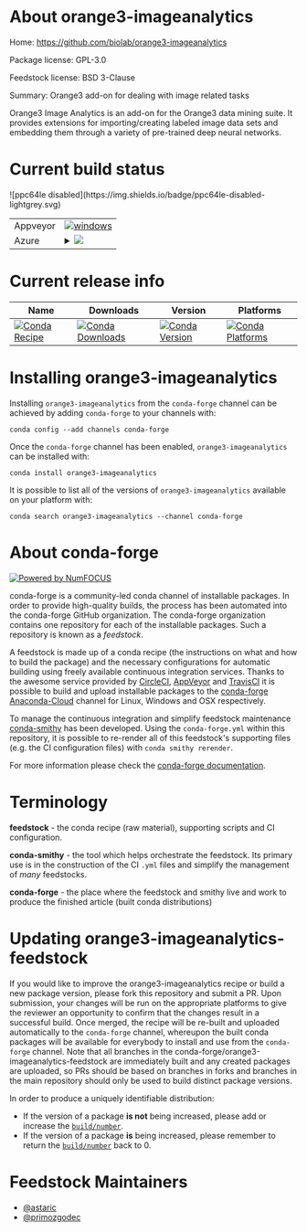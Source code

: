 About orange3-imageanalytics
============================

Home: https://github.com/biolab/orange3-imageanalytics

Package license: GPL-3.0

Feedstock license: BSD 3-Clause

Summary: Orange3 add-on for dealing with image related tasks

Orange3 Image Analytics is an add-on for the Orange3 data mining suite.
It provides extensions for importing/creating labeled image data sets and
embedding them through a variety of pre-trained deep neural networks.


Current build status
====================


<table><tr>
    <td>Appveyor</td>
    <td>
      <a href="https://ci.appveyor.com/project/conda-forge/orange3-imageanalytics-feedstock/branch/master">
        <img alt="windows" src="https://img.shields.io/appveyor/ci/conda-forge/orange3-imageanalytics-feedstock/master.svg?label=Windows">
      </a>
    </td>
  </tr>
    
  <tr>
    <td>Azure</td>
    <td>
      <details>
        <summary>
          <a href="https://dev.azure.com/conda-forge/feedstock-builds/_build/latest?definitionId=3152&branchName=master">
            <img src="https://dev.azure.com/conda-forge/feedstock-builds/_apis/build/status/orange3-imageanalytics-feedstock?branchName=master">
          </a>
        </summary>
        <table>
          <thead><tr><th>Variant</th><th>Status</th></tr></thead>
          <tbody><tr>
              <td>linux_python3.6</td>
              <td>
                <a href="https://dev.azure.com/conda-forge/feedstock-builds/_build/latest?definitionId=3152&branchName=master">
                  <img src="https://dev.azure.com/conda-forge/feedstock-builds/_apis/build/status/orange3-imageanalytics-feedstock?branchName=master&jobName=linux&configuration=linux_python3.6" alt="variant">
                </a>
              </td>
            </tr><tr>
              <td>linux_python3.7</td>
              <td>
                <a href="https://dev.azure.com/conda-forge/feedstock-builds/_build/latest?definitionId=3152&branchName=master">
                  <img src="https://dev.azure.com/conda-forge/feedstock-builds/_apis/build/status/orange3-imageanalytics-feedstock?branchName=master&jobName=linux&configuration=linux_python3.7" alt="variant">
                </a>
              </td>
            </tr><tr>
              <td>osx_python3.6</td>
              <td>
                <a href="https://dev.azure.com/conda-forge/feedstock-builds/_build/latest?definitionId=3152&branchName=master">
                  <img src="https://dev.azure.com/conda-forge/feedstock-builds/_apis/build/status/orange3-imageanalytics-feedstock?branchName=master&jobName=osx&configuration=osx_python3.6" alt="variant">
                </a>
              </td>
            </tr><tr>
              <td>osx_python3.7</td>
              <td>
                <a href="https://dev.azure.com/conda-forge/feedstock-builds/_build/latest?definitionId=3152&branchName=master">
                  <img src="https://dev.azure.com/conda-forge/feedstock-builds/_apis/build/status/orange3-imageanalytics-feedstock?branchName=master&jobName=osx&configuration=osx_python3.7" alt="variant">
                </a>
              </td>
            </tr><tr>
              <td>win_python3.6</td>
              <td>
                <a href="https://dev.azure.com/conda-forge/feedstock-builds/_build/latest?definitionId=3152&branchName=master">
                  <img src="https://dev.azure.com/conda-forge/feedstock-builds/_apis/build/status/orange3-imageanalytics-feedstock?branchName=master&jobName=win&configuration=win_python3.6" alt="variant">
                </a>
              </td>
            </tr><tr>
              <td>win_python3.7</td>
              <td>
                <a href="https://dev.azure.com/conda-forge/feedstock-builds/_build/latest?definitionId=3152&branchName=master">
                  <img src="https://dev.azure.com/conda-forge/feedstock-builds/_apis/build/status/orange3-imageanalytics-feedstock?branchName=master&jobName=win&configuration=win_python3.7" alt="variant">
                </a>
              </td>
            </tr>
          </tbody>
        </table>
      </details>
    </td>
  </tr>
![ppc64le disabled](https://img.shields.io/badge/ppc64le-disabled-lightgrey.svg)
</table>

Current release info
====================

| Name | Downloads | Version | Platforms |
| --- | --- | --- | --- |
| [![Conda Recipe](https://img.shields.io/badge/recipe-orange3--imageanalytics-green.svg)](https://anaconda.org/conda-forge/orange3-imageanalytics) | [![Conda Downloads](https://img.shields.io/conda/dn/conda-forge/orange3-imageanalytics.svg)](https://anaconda.org/conda-forge/orange3-imageanalytics) | [![Conda Version](https://img.shields.io/conda/vn/conda-forge/orange3-imageanalytics.svg)](https://anaconda.org/conda-forge/orange3-imageanalytics) | [![Conda Platforms](https://img.shields.io/conda/pn/conda-forge/orange3-imageanalytics.svg)](https://anaconda.org/conda-forge/orange3-imageanalytics) |

Installing orange3-imageanalytics
=================================

Installing `orange3-imageanalytics` from the `conda-forge` channel can be achieved by adding `conda-forge` to your channels with:

```
conda config --add channels conda-forge
```

Once the `conda-forge` channel has been enabled, `orange3-imageanalytics` can be installed with:

```
conda install orange3-imageanalytics
```

It is possible to list all of the versions of `orange3-imageanalytics` available on your platform with:

```
conda search orange3-imageanalytics --channel conda-forge
```


About conda-forge
=================

[![Powered by NumFOCUS](https://img.shields.io/badge/powered%20by-NumFOCUS-orange.svg?style=flat&colorA=E1523D&colorB=007D8A)](http://numfocus.org)

conda-forge is a community-led conda channel of installable packages.
In order to provide high-quality builds, the process has been automated into the
conda-forge GitHub organization. The conda-forge organization contains one repository
for each of the installable packages. Such a repository is known as a *feedstock*.

A feedstock is made up of a conda recipe (the instructions on what and how to build
the package) and the necessary configurations for automatic building using freely
available continuous integration services. Thanks to the awesome service provided by
[CircleCI](https://circleci.com/), [AppVeyor](https://www.appveyor.com/)
and [TravisCI](https://travis-ci.org/) it is possible to build and upload installable
packages to the [conda-forge](https://anaconda.org/conda-forge)
[Anaconda-Cloud](https://anaconda.org/) channel for Linux, Windows and OSX respectively.

To manage the continuous integration and simplify feedstock maintenance
[conda-smithy](https://github.com/conda-forge/conda-smithy) has been developed.
Using the ``conda-forge.yml`` within this repository, it is possible to re-render all of
this feedstock's supporting files (e.g. the CI configuration files) with ``conda smithy rerender``.

For more information please check the [conda-forge documentation](https://conda-forge.org/docs/).

Terminology
===========

**feedstock** - the conda recipe (raw material), supporting scripts and CI configuration.

**conda-smithy** - the tool which helps orchestrate the feedstock.
                   Its primary use is in the construction of the CI ``.yml`` files
                   and simplify the management of *many* feedstocks.

**conda-forge** - the place where the feedstock and smithy live and work to
                  produce the finished article (built conda distributions)


Updating orange3-imageanalytics-feedstock
=========================================

If you would like to improve the orange3-imageanalytics recipe or build a new
package version, please fork this repository and submit a PR. Upon submission,
your changes will be run on the appropriate platforms to give the reviewer an
opportunity to confirm that the changes result in a successful build. Once
merged, the recipe will be re-built and uploaded automatically to the
`conda-forge` channel, whereupon the built conda packages will be available for
everybody to install and use from the `conda-forge` channel.
Note that all branches in the conda-forge/orange3-imageanalytics-feedstock are
immediately built and any created packages are uploaded, so PRs should be based
on branches in forks and branches in the main repository should only be used to
build distinct package versions.

In order to produce a uniquely identifiable distribution:
 * If the version of a package **is not** being increased, please add or increase
   the [``build/number``](https://conda.io/docs/user-guide/tasks/build-packages/define-metadata.html#build-number-and-string).
 * If the version of a package **is** being increased, please remember to return
   the [``build/number``](https://conda.io/docs/user-guide/tasks/build-packages/define-metadata.html#build-number-and-string)
   back to 0.

Feedstock Maintainers
=====================

* [@astaric](https://github.com/astaric/)
* [@primozgodec](https://github.com/primozgodec/)

